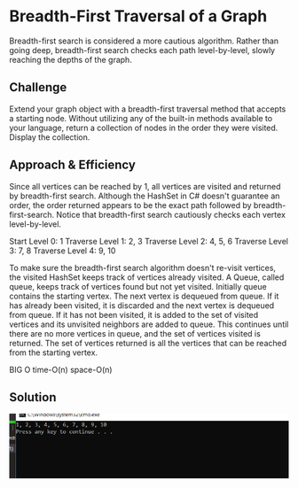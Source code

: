 # Breadth-First Traversal of a Graph
Breadth-first search is considered a more cautious algorithm. Rather than going deep, breadth-first search checks each path level-by-level, slowly reaching the depths of the graph.

## Challenge
Extend your graph object with a breadth-first traversal method that accepts a starting node. Without utilizing any of the built-in methods available to your language, return a collection of nodes in the order they were visited. Display the collection.

## Approach & Efficiency
Since all vertices can be reached by 1, all vertices are visited and returned by breadth-first search. Although the HashSet in C# doesn't guarantee an order, the order returned appears to be the exact path followed by breadth-first-search. Notice that breadth-first search cautiously checks each vertex level-by-level.

Start Level 0: 1
Traverse Level 1: 2, 3
Traverse Level 2: 4, 5, 6
Traverse Level 3: 7, 8
Traverse Level 4: 9, 10

To make sure the breadth-first search algorithm doesn't re-visit vertices, the visited HashSet keeps track of vertices already visited. A Queue, called queue, keeps track of vertices found but not yet visited. Initially queue contains the starting vertex. The next vertex is dequeued from queue. If it has already been visited, it is discarded and the next vertex is dequeued from queue. If it has not been visited, it is added to the set of visited vertices and its unvisited neighbors are added to queue. This continues until there are no more vertices in queue, and the set of vertices visited is returned. The set of vertices returned is all the vertices that can be reached from the starting vertex.

BIG O
time-O(n)
space-O(n)

## Solution
![demo](https://github.com/Bigrig72/data_structures_and_algorithms_401/blob/master/Challenges/Breadth-First-Graph/BreadthFirst/Assets/Capture.PNG)
